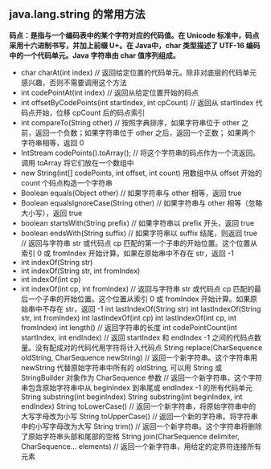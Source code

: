 ## java.lang.string 的常用方法

**码点：是指与一个编码表中的某个字符对应的代码值。在 Unicode 标准中，码点采用十六进制书写，并加上前缀 U+。在 Java中，char 
类型描述了 UTF-16 编码中的一个代码单元。Java 字符串由 char 值序列组成。**
* char charAt(int index)    // 返回给定位置的代码单元。除非对底层的代码单元感兴趣，否则不需要调用这个方法
* int codePointAt(int index)    // 返回从给定位置开始的码点
* int offsetByCodePoints(int startIndex, int cpCount)           // 返回从 startIndex 代码点开始，位移 cpCount 后的码点索引
* int compareTo(String other)   // 按照字典排序，如果字符串位于 other 之前，返回一个负数；如果字符串位于 other 之后，返回一个正数；
如果两个字符串相等，返回 0
* IntStream codePoints().toArray();  // 将这个字符串的码点作为一个流返回。调用 toArray 将它们放在一个数组中
* new String(int[] codePoints, int offset, int count)   用数组中从 offset 开始的 count 个码点构造一个字符串
* Boolean equals(Object other)      // 如果字符串与 other 相等，返回 true
* Boolean equalsIgnoreCase(String other)        //  如果字符串与 other 相等（忽略大小写），返回 true
* boolean startsWith(String prefix)       // 如果字符串以 prefix 开头，返回 true
* boolean endsWith(String suffix)           // 如果字符串以 suffix 结尾，则返回 true
// 返回与字符串 str 或代码点 cp 匹配的第一个子串的开始位置。这个位置从索引 0 或 fromIndex 开始计算。如果在原始串中不存在 str，返回 -1
* int indexOf(String str)
* int indexOf(String str, int fromIndex)
* int indexOf(int cp)
* int indexOf(int cp, int fromIndex)
// 返回与字符串 str 或代码点 cp 匹配的最后一个子串的开始位置。这个位置从索引 0 或 fromIndex 开始计算。如果原始串中不存在 str，返回 -1
int lastIndexOf(String str)
int lastIndexOf(String str, int fromIndex)
int lastIndexOf(int cp)
int lastIndexOf(int cp, int fromIndex)
int length()        // 返回字符串的长度
int codePointCount(int startIndex, int endIndex)  // 返回 startIndex 和 endIndex -1 之间的代码点数量。没有配成对的代码代用字符将计入代码点
String replace(CharSequence oldString, CharSequence newString)  // 返回一个新字符串。这个字符串用 newString 代替原始字符串中所有的
oldString, 可以用 String 或 StringBuilder 对象作为 CharSequence 参数
// 返回一个新字符串，这个字符串包含原始字符串中从 beginIndex 到串尾或 endIndex -1 的所有代码单元
String substring(int beginIndex)
String substring(int beginIndex, int endIndex)
String toLowerCase()      // 返回一个新字符串，将原始字符串中的大写字母改为小写
String toUpperCase()        // 返回一个新的字符串。将字符串中的小写字母改为大写
String trim()               // 返回一个新字符串。这个字符串将删除了原始字符串头部和尾部的空格
String join(CharSequence delimiter, CharSequence... elements)       // 返回一个新字符串，用给定的定界符连接所有元素 
